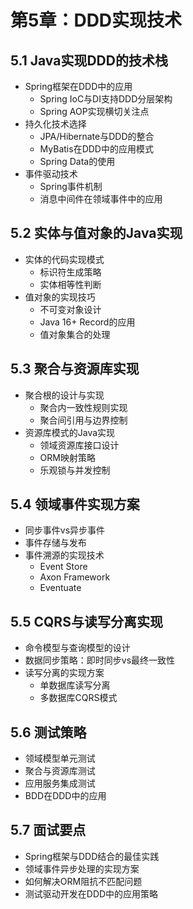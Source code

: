 # 第5章：DDD实现技术

## 5.1 Java实现DDD的技术栈
- Spring框架在DDD中的应用
  - Spring IoC与DI支持DDD分层架构
  - Spring AOP实现横切关注点
- 持久化技术选择
  - JPA/Hibernate与DDD的整合
  - MyBatis在DDD中的应用模式
  - Spring Data的使用
- 事件驱动技术
  - Spring事件机制
  - 消息中间件在领域事件中的应用

## 5.2 实体与值对象的Java实现
- 实体的代码实现模式
  - 标识符生成策略
  - 实体相等性判断
- 值对象的实现技巧
  - 不可变对象设计
  - Java 16+ Record的应用
  - 值对象集合的处理

## 5.3 聚合与资源库实现
- 聚合根的设计与实现
  - 聚合内一致性规则实现
  - 聚合间引用与边界控制
- 资源库模式的Java实现
  - 领域资源库接口设计
  - ORM映射策略
  - 乐观锁与并发控制

## 5.4 领域事件实现方案
- 同步事件vs异步事件
- 事件存储与发布
- 事件溯源的实现技术
  - Event Store
  - Axon Framework
  - Eventuate

## 5.5 CQRS与读写分离实现
- 命令模型与查询模型的设计
- 数据同步策略：即时同步vs最终一致性
- 读写分离的实现方案
  - 单数据库读写分离
  - 多数据库CQRS模式

## 5.6 测试策略
- 领域模型单元测试
- 聚合与资源库测试
- 应用服务集成测试
- BDD在DDD中的应用

## 5.7 面试要点
- Spring框架与DDD结合的最佳实践
- 领域事件异步处理的实现方案
- 如何解决ORM阻抗不匹配问题
- 测试驱动开发在DDD中的应用策略 